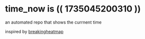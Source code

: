 # time_now is (( 1735045200310 ))

an automated repo that shows the currnent time

inspired by [breakingheatmap](https://github.com/breakingheatmap/breakingheatmap)